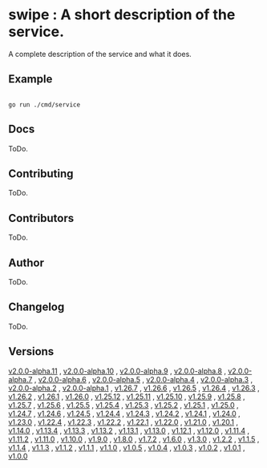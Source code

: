 # swipe : A short description of the service. <code></code>
A complete description of the service and what it does.

## Example

<code>
go run ./cmd/service
</code>

## Docs

ToDo.

## Contributing

ToDo.

## Contributors

ToDo.

## Author

ToDo.

## Changelog

ToDo.

## Versions

[v2.0.0-alpha.11](https://github.com/swipe-io/swipe/v2/fixtures/ServiceJSONRPCSingle/app/tree/v2.0.0-alpha.11)
, [v2.0.0-alpha.10](https://github.com/swipe-io/swipe/v2/fixtures/ServiceJSONRPCSingle/app/tree/v2.0.0-alpha.10)
, [v2.0.0-alpha.9](https://github.com/swipe-io/swipe/v2/fixtures/ServiceJSONRPCSingle/app/tree/v2.0.0-alpha.9)
, [v2.0.0-alpha.8](https://github.com/swipe-io/swipe/v2/fixtures/ServiceJSONRPCSingle/app/tree/v2.0.0-alpha.8)
, [v2.0.0-alpha.7](https://github.com/swipe-io/swipe/v2/fixtures/ServiceJSONRPCSingle/app/tree/v2.0.0-alpha.7)
, [v2.0.0-alpha.6](https://github.com/swipe-io/swipe/v2/fixtures/ServiceJSONRPCSingle/app/tree/v2.0.0-alpha.6)
, [v2.0.0-alpha.5](https://github.com/swipe-io/swipe/v2/fixtures/ServiceJSONRPCSingle/app/tree/v2.0.0-alpha.5)
, [v2.0.0-alpha.4](https://github.com/swipe-io/swipe/v2/fixtures/ServiceJSONRPCSingle/app/tree/v2.0.0-alpha.4)
, [v2.0.0-alpha.3](https://github.com/swipe-io/swipe/v2/fixtures/ServiceJSONRPCSingle/app/tree/v2.0.0-alpha.3)
, [v2.0.0-alpha.2](https://github.com/swipe-io/swipe/v2/fixtures/ServiceJSONRPCSingle/app/tree/v2.0.0-alpha.2)
, [v2.0.0-alpha.1](https://github.com/swipe-io/swipe/v2/fixtures/ServiceJSONRPCSingle/app/tree/v2.0.0-alpha.1)
, [v1.26.7](https://github.com/swipe-io/swipe/v2/fixtures/ServiceJSONRPCSingle/app/tree/v1.26.7)
, [v1.26.6](https://github.com/swipe-io/swipe/v2/fixtures/ServiceJSONRPCSingle/app/tree/v1.26.6)
, [v1.26.5](https://github.com/swipe-io/swipe/v2/fixtures/ServiceJSONRPCSingle/app/tree/v1.26.5)
, [v1.26.4](https://github.com/swipe-io/swipe/v2/fixtures/ServiceJSONRPCSingle/app/tree/v1.26.4)
, [v1.26.3](https://github.com/swipe-io/swipe/v2/fixtures/ServiceJSONRPCSingle/app/tree/v1.26.3)
, [v1.26.2](https://github.com/swipe-io/swipe/v2/fixtures/ServiceJSONRPCSingle/app/tree/v1.26.2)
, [v1.26.1](https://github.com/swipe-io/swipe/v2/fixtures/ServiceJSONRPCSingle/app/tree/v1.26.1)
, [v1.26.0](https://github.com/swipe-io/swipe/v2/fixtures/ServiceJSONRPCSingle/app/tree/v1.26.0)
, [v1.25.12](https://github.com/swipe-io/swipe/v2/fixtures/ServiceJSONRPCSingle/app/tree/v1.25.12)
, [v1.25.11](https://github.com/swipe-io/swipe/v2/fixtures/ServiceJSONRPCSingle/app/tree/v1.25.11)
, [v1.25.10](https://github.com/swipe-io/swipe/v2/fixtures/ServiceJSONRPCSingle/app/tree/v1.25.10)
, [v1.25.9](https://github.com/swipe-io/swipe/v2/fixtures/ServiceJSONRPCSingle/app/tree/v1.25.9)
, [v1.25.8](https://github.com/swipe-io/swipe/v2/fixtures/ServiceJSONRPCSingle/app/tree/v1.25.8)
, [v1.25.7](https://github.com/swipe-io/swipe/v2/fixtures/ServiceJSONRPCSingle/app/tree/v1.25.7)
, [v1.25.6](https://github.com/swipe-io/swipe/v2/fixtures/ServiceJSONRPCSingle/app/tree/v1.25.6)
, [v1.25.5](https://github.com/swipe-io/swipe/v2/fixtures/ServiceJSONRPCSingle/app/tree/v1.25.5)
, [v1.25.4](https://github.com/swipe-io/swipe/v2/fixtures/ServiceJSONRPCSingle/app/tree/v1.25.4)
, [v1.25.3](https://github.com/swipe-io/swipe/v2/fixtures/ServiceJSONRPCSingle/app/tree/v1.25.3)
, [v1.25.2](https://github.com/swipe-io/swipe/v2/fixtures/ServiceJSONRPCSingle/app/tree/v1.25.2)
, [v1.25.1](https://github.com/swipe-io/swipe/v2/fixtures/ServiceJSONRPCSingle/app/tree/v1.25.1)
, [v1.25.0](https://github.com/swipe-io/swipe/v2/fixtures/ServiceJSONRPCSingle/app/tree/v1.25.0)
, [v1.24.7](https://github.com/swipe-io/swipe/v2/fixtures/ServiceJSONRPCSingle/app/tree/v1.24.7)
, [v1.24.6](https://github.com/swipe-io/swipe/v2/fixtures/ServiceJSONRPCSingle/app/tree/v1.24.6)
, [v1.24.5](https://github.com/swipe-io/swipe/v2/fixtures/ServiceJSONRPCSingle/app/tree/v1.24.5)
, [v1.24.4](https://github.com/swipe-io/swipe/v2/fixtures/ServiceJSONRPCSingle/app/tree/v1.24.4)
, [v1.24.3](https://github.com/swipe-io/swipe/v2/fixtures/ServiceJSONRPCSingle/app/tree/v1.24.3)
, [v1.24.2](https://github.com/swipe-io/swipe/v2/fixtures/ServiceJSONRPCSingle/app/tree/v1.24.2)
, [v1.24.1](https://github.com/swipe-io/swipe/v2/fixtures/ServiceJSONRPCSingle/app/tree/v1.24.1)
, [v1.24.0](https://github.com/swipe-io/swipe/v2/fixtures/ServiceJSONRPCSingle/app/tree/v1.24.0)
, [v1.23.0](https://github.com/swipe-io/swipe/v2/fixtures/ServiceJSONRPCSingle/app/tree/v1.23.0)
, [v1.22.4](https://github.com/swipe-io/swipe/v2/fixtures/ServiceJSONRPCSingle/app/tree/v1.22.4)
, [v1.22.3](https://github.com/swipe-io/swipe/v2/fixtures/ServiceJSONRPCSingle/app/tree/v1.22.3)
, [v1.22.2](https://github.com/swipe-io/swipe/v2/fixtures/ServiceJSONRPCSingle/app/tree/v1.22.2)
, [v1.22.1](https://github.com/swipe-io/swipe/v2/fixtures/ServiceJSONRPCSingle/app/tree/v1.22.1)
, [v1.22.0](https://github.com/swipe-io/swipe/v2/fixtures/ServiceJSONRPCSingle/app/tree/v1.22.0)
, [v1.21.0](https://github.com/swipe-io/swipe/v2/fixtures/ServiceJSONRPCSingle/app/tree/v1.21.0)
, [v1.20.1](https://github.com/swipe-io/swipe/v2/fixtures/ServiceJSONRPCSingle/app/tree/v1.20.1)
, [v1.14.0](https://github.com/swipe-io/swipe/v2/fixtures/ServiceJSONRPCSingle/app/tree/v1.14.0)
, [v1.13.4](https://github.com/swipe-io/swipe/v2/fixtures/ServiceJSONRPCSingle/app/tree/v1.13.4)
, [v1.13.3](https://github.com/swipe-io/swipe/v2/fixtures/ServiceJSONRPCSingle/app/tree/v1.13.3)
, [v1.13.2](https://github.com/swipe-io/swipe/v2/fixtures/ServiceJSONRPCSingle/app/tree/v1.13.2)
, [v1.13.1](https://github.com/swipe-io/swipe/v2/fixtures/ServiceJSONRPCSingle/app/tree/v1.13.1)
, [v1.13.0](https://github.com/swipe-io/swipe/v2/fixtures/ServiceJSONRPCSingle/app/tree/v1.13.0)
, [v1.12.1](https://github.com/swipe-io/swipe/v2/fixtures/ServiceJSONRPCSingle/app/tree/v1.12.1)
, [v1.12.0](https://github.com/swipe-io/swipe/v2/fixtures/ServiceJSONRPCSingle/app/tree/v1.12.0)
, [v1.11.4](https://github.com/swipe-io/swipe/v2/fixtures/ServiceJSONRPCSingle/app/tree/v1.11.4)
, [v1.11.2](https://github.com/swipe-io/swipe/v2/fixtures/ServiceJSONRPCSingle/app/tree/v1.11.2)
, [v1.11.0](https://github.com/swipe-io/swipe/v2/fixtures/ServiceJSONRPCSingle/app/tree/v1.11.0)
, [v1.10.0](https://github.com/swipe-io/swipe/v2/fixtures/ServiceJSONRPCSingle/app/tree/v1.10.0)
, [v1.9.0](https://github.com/swipe-io/swipe/v2/fixtures/ServiceJSONRPCSingle/app/tree/v1.9.0)
, [v1.8.0](https://github.com/swipe-io/swipe/v2/fixtures/ServiceJSONRPCSingle/app/tree/v1.8.0)
, [v1.7.2](https://github.com/swipe-io/swipe/v2/fixtures/ServiceJSONRPCSingle/app/tree/v1.7.2)
, [v1.6.0](https://github.com/swipe-io/swipe/v2/fixtures/ServiceJSONRPCSingle/app/tree/v1.6.0)
, [v1.3.0](https://github.com/swipe-io/swipe/v2/fixtures/ServiceJSONRPCSingle/app/tree/v1.3.0)
, [v1.2.2](https://github.com/swipe-io/swipe/v2/fixtures/ServiceJSONRPCSingle/app/tree/v1.2.2)
, [v1.1.5](https://github.com/swipe-io/swipe/v2/fixtures/ServiceJSONRPCSingle/app/tree/v1.1.5)
, [v1.1.4](https://github.com/swipe-io/swipe/v2/fixtures/ServiceJSONRPCSingle/app/tree/v1.1.4)
, [v1.1.3](https://github.com/swipe-io/swipe/v2/fixtures/ServiceJSONRPCSingle/app/tree/v1.1.3)
, [v1.1.2](https://github.com/swipe-io/swipe/v2/fixtures/ServiceJSONRPCSingle/app/tree/v1.1.2)
, [v1.1.1](https://github.com/swipe-io/swipe/v2/fixtures/ServiceJSONRPCSingle/app/tree/v1.1.1)
, [v1.1.0](https://github.com/swipe-io/swipe/v2/fixtures/ServiceJSONRPCSingle/app/tree/v1.1.0)
, [v1.0.5](https://github.com/swipe-io/swipe/v2/fixtures/ServiceJSONRPCSingle/app/tree/v1.0.5)
, [v1.0.4](https://github.com/swipe-io/swipe/v2/fixtures/ServiceJSONRPCSingle/app/tree/v1.0.4)
, [v1.0.3](https://github.com/swipe-io/swipe/v2/fixtures/ServiceJSONRPCSingle/app/tree/v1.0.3)
, [v1.0.2](https://github.com/swipe-io/swipe/v2/fixtures/ServiceJSONRPCSingle/app/tree/v1.0.2)
, [v1.0.1](https://github.com/swipe-io/swipe/v2/fixtures/ServiceJSONRPCSingle/app/tree/v1.0.1)
, [v1.0.0](https://github.com/swipe-io/swipe/v2/fixtures/ServiceJSONRPCSingle/app/tree/v1.0.0)
